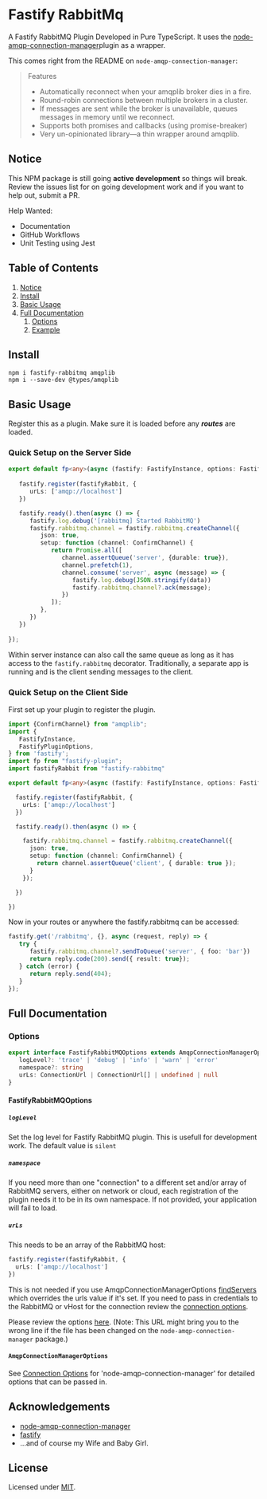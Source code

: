 # Fastify RabbitMq

A Fastify RabbitMQ Plugin Developed in Pure TypeScript.
It uses the [node-amqp-connection-manager](https://github.com/jwalton/node-amqp-connection-manager)plugin as a wrapper.

This comes right from the README on ```node-amqp-connection-manager```:

> Features
> * Automatically reconnect when your amqplib broker dies in a fire.
> * Round-robin connections between multiple brokers in a cluster.
> * If messages are sent while the broker is unavailable, queues messages in memory until we reconnect.
> * Supports both promises and callbacks (using promise-breaker)
> * Very un-opinionated library—a thin wrapper around amqplib.

## Notice

This NPM package is still going **active development** so things will break. Review the issues list for on going development work and if you want to help out, submit a PR.

Help Wanted:
* Documentation
* GitHub Workflows
* Unit Testing using Jest

## Table of Contents

1. [Notice](#notice)
2. [Install](#install)
2. [Basic Usage](#basic-usage)
3. [Full Documentation](#full-documentation)
   1. [Options](#options)
   2. [Example](#example)

## Install
```
npm i fastify-rabbitmq amqplib
npm i --save-dev @types/amqplib
```

## Basic Usage
Register this as a plugin.
Make sure it is loaded before any ***routes*** are loaded.

### Quick Setup on the Server Side

```typescript
export default fp<any>(async (fastify: FastifyInstance, options: FastifyPluginOptions) => {
  
   fastify.register(fastifyRabbit, {
      urLs: ['amqp://localhost']
   })

   fastify.ready().then(async () => {
      fastify.log.debug('[rabbitmq] Started RabbitMQ')
      fastify.rabbitmq.channel = fastify.rabbitmq.createChannel({
         json: true,
         setup: function (channel: ConfirmChannel) {
            return Promise.all([
               channel.assertQueue('server', {durable: true}),
               channel.prefetch(1),
               channel.consume('server', async (message) => {
                  fastify.log.debug(JSON.stringify(data))
                  fastify.rabbitmq.channel?.ack(message);
               })
            ]);
         },
      })
   })
   
});
```

Within server instance can also call the same queue as long as it has access to the ``fastify.rabbitmq`` decorator.
Traditionally, a separate app is running and is the client sending messages to the client.

### Quick Setup on the Client Side

First set up your plugin to register the plugin.

```typescript
import {ConfirmChannel} from "amqplib";
import {
   FastifyInstance,
   FastifyPluginOptions,
} from 'fastify';
import fp from "fastify-plugin";
import fastifyRabbit from "fastify-rabbitmq"

export default fp<any>(async (fastify: FastifyInstance, options: FastifyPluginOptions) => {

  fastify.register(fastifyRabbit, {
    urLs: ['amqp://localhost']
  })

  fastify.ready().then(async () => {

    fastify.rabbitmq.channel = fastify.rabbitmq.createChannel({
      json: true,
      setup: function (channel: ConfirmChannel) {
        return channel.assertQueue('client', { durable: true });
      }
    });

  })

})
```

Now in your routes or anywhere the fastify.rabbitmq can be accessed:

```typescript
fastify.get('/rabbitmq', {}, async (request, reply) => {
   try {
      fastify.rabbitmq.channel?.sendToQueue('server', { foo: 'bar'})
      return reply.code(200).send({ result: true});
   } catch (error) {
      return reply.send(404);
   }
});
```

## Full Documentation

### Options

```typescript
export interface FastifyRabbitMQOptions extends AmqpConnectionManagerOptions {
   logLevel?: 'trace' | 'debug' | 'info' | 'warn' | 'error'
   namespace?: string
   urLs: ConnectionUrl | ConnectionUrl[] | undefined | null
}
```
#### FastifyRabbitMQOptions

##### `logLevel`

Set the log level for Fastify RabbitMQ plugin. This is usefull for development work. The default value is ```silent```

##### `namespace`

If you need more than one "connection" to a different set and/or array of RabbitMQ servers,
either on network or cloud, each registration of the plugin needs it to be in its own namespace.
If not provided, your application will fail to load.

##### `urLs`

This needs to be an array of the RabbitMQ host:

```typescript
fastify.register(fastifyRabbit, {
  urLs: ['amqp://localhost']
})
```

This is not needed
if you use AmqpConnectionManagerOptions [findServers](https://github.com/jwalton/node-amqp-connection-manager#connecturls-options)
which overrides the urls value if it's set.
If you need
to pass in credentials to the RabbitMQ or vHost for the connection review the [connection options](#amqpconnectionmanageroptions).

Please review the options [here](https://github.com/jwalton/node-amqp-connection-manager/blob/master/src/AmqpConnectionManager.ts#L26C13-L26C34).
(Note:
This URL might bring you to the wrong line
if the file has been changed on the ```node-amqp-connection-manager``` package.)

#### ```AmqpConnectionManagerOptions```

See [Connection Options](https://github.com/jwalton/node-amqp-connection-manager#connecturls-options) for 'node-amqp-connection-manager' for detailed options that can be passed in.

## Acknowledgements

- [node-amqp-connection-manager](https://github.com/jwalton/node-amqp-connection-manager)
- [fastify](https://fastify.dev/)
- ...and of course my Wife and Baby Girl.

## License

Licensed under [MIT](./LICENSE).